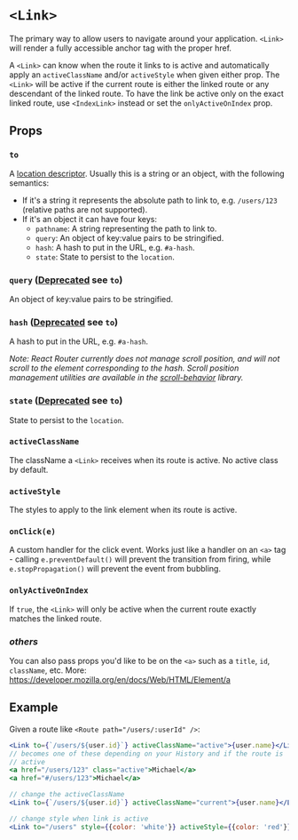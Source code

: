 # `<Link>`
The primary way to allow users to navigate around your application. `<Link>` will render a fully accessible anchor tag with the proper href.

A `<Link>` can know when the route it links to is active and automatically apply an `activeClassName` and/or `activeStyle` when given either prop. The `<Link>` will be active if the current route is either the linked route or any descendant of the linked route. To have the link be active only on the exact linked route, use `<IndexLink>` instead or set the `onlyActiveOnIndex` prop.

## Props
### `to`
A [location descriptor](https://github.com/ReactTraining/react-router/blob/v3/docs/Glossary.md#locationdescriptor). Usually this is a string or an object, with the following semantics:

* If it's a string it represents the absolute path to link to, e.g. `/users/123` (relative paths are not supported).
* If it's an object it can have four keys:
  * `pathname`: A string representing the path to link to.
  * `query`: An object of key:value pairs to be stringified.
  * `hash`: A hash to put in the URL, e.g. `#a-hash`.
  * `state`: State to persist to the `location`.

### `query` **([Deprecated](https://github.com/ReactTraining/react-router/blob/v3/upgrade-guides/v2.0.0.md#link-to-onenter-and-isactive-use-location-descriptors) see `to`)**
An object of key:value pairs to be stringified.

### `hash` **([Deprecated](https://github.com/ReactTraining/react-router/blob/v3/upgrade-guides/v2.0.0.md#link-to-onenter-and-isactive-use-location-descriptors) see `to`)**
A hash to put in the URL, e.g. `#a-hash`.

_Note: React Router currently does not manage scroll position, and will not scroll to the element corresponding to the hash. Scroll position management utilities are available in the [scroll-behavior](https://github.com/taion/scroll-behavior) library._

### `state` **([Deprecated](https://github.com/ReactTraining/react-router/blob/v3/upgrade-guides/v2.0.0.md#link-to-onenter-and-isactive-use-location-descriptors) see `to`)**
State to persist to the `location`.

### `activeClassName`
The className a `<Link>` receives when its route is active. No active class by default.

### `activeStyle`
The styles to apply to the link element when its route is active.

### `onClick(e)`
A custom handler for the click event. Works just like a handler on an `<a>` tag - calling `e.preventDefault()` will prevent the transition from firing, while `e.stopPropagation()` will prevent the event from bubbling.

### `onlyActiveOnIndex`
If `true`, the `<Link>` will only be active when the current route exactly matches the linked route.

### *others*
You can also pass props you'd like to be on the `<a>` such as a `title`, `id`, `className`, etc.
More: https://developer.mozilla.org/en/docs/Web/HTML/Element/a

## Example
Given a route like `<Route path="/users/:userId" />`:

```jsx
<Link to={`/users/${user.id}`} activeClassName="active">{user.name}</Link>
// becomes one of these depending on your History and if the route is
// active
<a href="/users/123" class="active">Michael</a>
<a href="#/users/123">Michael</a>

// change the activeClassName
<Link to={`/users/${user.id}`} activeClassName="current">{user.name}</Link>

// change style when link is active
<Link to="/users" style={{color: 'white'}} activeStyle={{color: 'red'}}>Users</Link>
```
